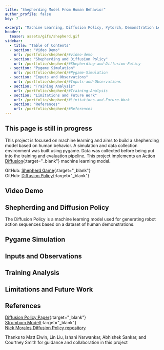 ```yaml
---
title: "Shepherding Model From Human Behavior"
author_profile: false
key: 7

excerpt: "Machine Learning, Diffusion Policy, Pytorch, Demonstration Learning"
header:
  teaser: assets/gifs/shepherd.gif
sidebar:
  - title: "Table of Contents"
  - section: "Video Demo"
    url: /portfolio/shepherd/#video-demo
  - section: "Shepherding and Diffusion Policy"
    url: /portfolio/shepherd/#Shepherding-and-Diffusion-Policy
  - section: "Pygame Simulation"
    url: /portfolio/shepherd/#Pygame-Simulation
  - section: "Inputs and Observations"
    url: /portfolio/shepherd/#Inputs-and-Observations
  - section: "Training Analysis"
    url: /portfolio/shepherd/#Training-Analysis
  - section: "Limitations and Future Work"
    url: /portfolio/shepherd/#Limitations-and-Future-Work
  - section: "References"
    url: /portfolio/shepherd/#References
---
```

## This page is still in progress

This project is focused on machine learning and aims to build a shepherding model based on human behavior. A simulation and data collection environment was built using pygame. Data was collected before being put into the training and evaluation pipeline. This project implements an [Action Diffusion](https://arxiv.org/abs/2303.04137){:target="_blank"} machine learning model.

GitHub: [Shepherd Game](https://github.com/kylew239/Shepherd_game){:target="_blank"}\
GitHub: [Diffusion Policy](https://github.com/kylew239/diffusion_policy){:target="_blank"}

## Video Demo

## Shepherding and Diffusion Policy
The 
Diffusion Policy is a machine learning model used for generating robot action sequences based on a dataset of human demonstrations.


## Pygame Simulation

## Inputs and Observations

## Training Analysis

## Limitations and Future Work

## References
[Diffusion Policy Paper](https://arxiv.org/abs/2303.04137){:target="_blank"}\
[Strombom Model](https://royalsocietypublishing.org/doi/10.1098/rsif.2014.0719){:target="_blank"}\
[Nick Morales Diffusion Policy repository](https://github.com/ngmor/diffusion_policy/tree/main)

Thanks to Matt Elwin, Lin Liu, Ishani Narwankar, Abhishek Sankar, and Courtney Smith for guidance and collaboration in this project